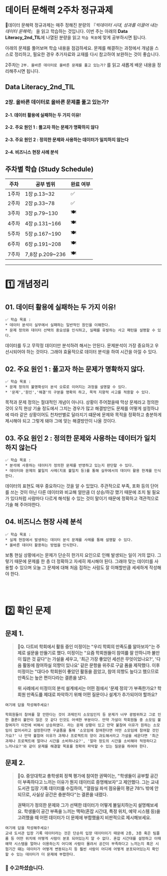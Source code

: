 # 데이터 문해력 2주차 정규과제

📌데이터 문해력 정규과제는 매주 정해진 분량의 『*빅데이터 시대, 성과를 이끌어 내는 데이터 문해력*』 을 읽고 학습하는 것입니다. 이번 주는 아래의 **Data Literacy_2nd_TIL**에 나열된 분량을 읽고 `학습 목표`에 맞게 공부하시면 됩니다.

아래의 문제를 풀어보며 학습 내용을 점검하세요. 문제를 해결하는 과정에서 개념을 스스로 정리하고, 필요한 경우 추가자료와 교재를 다시 참고하여 보완하는 것이 좋습니다.

2주차는 `2부. 올바른 데이터로 올바른 문제를 풀고 있는가?` 를 읽고 새롭게 배운 내용을 정리해주시면 됩니다.


## Data Literacy_2nd_TIL

### 2장. 올바른 데이터로 올바른 문제를 풀고 있는가?

#### 2-1. 데이터 활용에 실패하는 두 가지 이유!

#### 2-2. 주요 원인 1 : 풀고자 하는 문제가 명확하지 않다

#### 2-3. 주요 원인 2 : 정의한 문제와 사용하는 데이터가 일치하지 않는다

#### 2-4. 비즈니스 현장 사례 분석



## 주차별 학습 (Study Schedule)

| 주차  | 공부 범위       | 완료 여부 |
| ----- | --------------- | --------- |
| 1주차 | 1장 p.13~32     | ✅         |
| 2주차 | 2장 p.33~78     | ✅         |
| 3주차 | 3장 p.79~130    | 🍽️         |
| 4주차 | 4장 p.131~166   | 🍽️         |
| 5주차 | 5장 p.167~190   | 🍽️         |
| 6주차 | 6장 p.191~208   | 🍽️         |
| 7주차 | 7,8장 p.209~236 | 🍽️         |

<!-- 여기까진 그대로 둬 주세요-->



---

# 1️⃣ 개념정리

## 01. 데이터 활용에 실패하는 두 가지 이유!

```
✅ 학습 목표 :
* 데이터 분석이 실무에서 실패하는 일반적인 원인을 이해한다.
* 문제 정의와 데이터 선택의 중요성을 인식하고, 실패를 유발하는 사고 패턴을 설명할 수 있다. 
```

<!-- 새롭게 배운 내용을 자유롭게 정리해주세요.-->

데이터를 두고 무작정 데이터만 분석하려 해서는 안된다.
문제분석이 가장 중요하고 우선시되어야 하는 것이다.
그래야 효율적으로 데이터 분석을 하여 시간을 아낄 수 있다.

## 02. 주요 원인 1 : 풀고자 하는 문제가 명확하지 않다.

```
✅ 학습 목표 :
* 문제 정의의 불명확성이 분석 오류로 이어지는 과정을 설명할 수 있다.
* '문제','원인','해결'의 구분을 명확히 하고, 목적 지향적 사고를 적용할 수 있다. 
```

<!-- 새롭게 배운 내용을 자유롭게 정리해주세요.-->

목적과 문제 정의는 절대적인 개념이 아니다.
상황이 주어졌을때 막상 문제라고 정의한것이 오직 현상 기술 정도에서 그치는 경우가 많고
해결방안도 문제를 어떻게 설정하냐에 따라 같은 상황이어도 천차만별로 달라지기 떄문에
문제와 목적을 정확하고 충분하게 제시해야 되고 그렇게 돼야 그에 맞는 해결방안이 나올 것이다.

## 03. 주요 원인 2 : 정의한 문제와 사용하는 데이터가 일치하지 않는다

```
✅ 학습 목표 :
* 분석에 사용하는 데이터가 정의한 문제를 반영하고 있는지 판단할 수 있다.
* 데이터와 문제의 불일치 사례(지표 불일치 등)를 통해 실무에서의 데이터 활용 한계를 인식한다. 
```

<!-- 새롭게 배운 내용을 자유롭게 정리해주세요.-->

데이터의 표현도 매우 중요하다는 것을 알 수 있었다.
주관적으로 부족, 포화 등의 단어를 쓰는 것이 아닌 다른 데이터와 비교해 얼만큼 더 상승/하강 했기 때문에
조치 될 필요가 있다처럼 사람마다 다르게 해석될 수 있는 것이 말이기 때문에 정확하고 객관적으로 기술 해 주어야한다.

## 04. 비즈니스 현장 사례 분석

~~~
✅ 학습 목표 :
* 실제 현장에서 발생하는 데이터 분석 문제를 사례를 통해 설명할 수 있다.
* 올바른 데이터 활용하는 방법을 인식한다. 
~~~

<!-- 새롭게 배운 내용을 자유롭게 정리해주세요.-->

보통 현실 상황에서는 문제가 단순히 한가지 요인으로 인해 발생되는 일이 거의 없다.
그렇기 때문에 문제를 한 층 더 정확하고 자세히 제시해야 된다. 그래야 맞는 데이터를 사용할 수 있으며
오늘 그 문제에 대해 처음 접하는 사람도 잘 이해할만큼 세세하게 작성해야 한다.

<br>
<br>

# 2️⃣ 확인 문제

<!-- 다음 아래 두 문제는 정답이 없을 수도 있습니다. 책을 읽고, 문제를 확인한 다음에 본인의 주장을 자유롭게 글로 써주시면 될 것 같습니다. -->

## 문제 1.

> **🧚Q. 다트비 학회에서 활동 중인 미정이는 "우리 학회의 만족도를 알아보자"는 주제로 설문을 만들기로 했다. 미정이는 "요즘 학회원들이 참여를 잘 안하니까 불만이 많은 것 같다"는 가설을 세우고, '최근 가장 좋았던 세션은 무엇이었나요?', '다음 활동에 참여하실 의향이 있나요' 같은 문항을 위주로 구글 폼을 제작했다. 이후 미정이는 "대다수 학회원이 좋았던 활동을 꼽았고, 참여 의향도 높다고 했으므로 만족도는 높은 편이다라는 결론을 냈다.**
>
> **위 사례에서 미정이의 분석 설계에서는 어떤 점에서 '문제 정의'가 부족한가요? 학회원 만족도를 제대로 파악하기 위해 어떤 질문이나 설계가 추가되어야 할까요?**

<!-- 주요원인 1. 풀고자 하는 문제가 명확하지 않다 파트를 읽어보고 답을 작성해주세요 -->

<!--학습한 개념을 활용하여 자유롭게 설명해 보세요. 구체적인 예시를 들어 설명하면 더욱 좋습니다.-->

```
여기에 답을 작성해주세요!

학회원들이 참여를 잘 안한다는 것이 과제인지 소모임인지 등 문제가 너무 광범위하고 그로 인한 결론이 불만이 많은 것 같다 인것도 어색한 부분이다. 만약 가설이 학회원들 중 소모임 불참여자가 이전에 비해서 상승하였다. 라는 문제 상황이 있고 만약 불참여 이유가 원하는 소모임이 없어서라고 설정한다면 구글폼을 통해 '소모임에 참여한다면 어떤 소모임에 참여할 것인가요?' 나 만약 불참여 이유가 과제나 프로젝트의 양이 과도해서라고 가설을 세운다면 '최근 과제나 프로젝트에 얼마나 시간을 소비하나요?', '얼마 정도의 시간을 소비해야 적정하다고 느끼나요?'와 같이 문제를 해결할 목표를 정확히 파악할 수 있는 질문을 하여야 한다.
```



## 문제 2.

> 🧚**Q. 중앙대학교 총학생회 정책 평가에 참여한 권택이는, "학생들이 공부할 공간이 부족하다고 느끼는 이유가 뭔지 데이터로 증명해보자"고 제안했다. 그는 교내 도서관 입장 기록 데이터를 수집하여, "열람실 좌석 점유율이 평균 78% 밖에 안 되므로, 사실상 공간은 충분하다"는 결론을 내렸다.**
>
> **권택이가 정의한 문제와 그가 선택한 데이터가 어떻게 불일치하는지 설명해보세요. 학생들이 공간 부족을 느끼는 맥락(혼잡 시간대, 특정 위치, 예약 시스템 등)을 고려했을 때 어떤 데이터가 더 문제에 부합했을지 비판적으로 제시해보세요.**

<!-- 주요원인 2. 정의한 문제와 사용하는 데이터가 일치하지 않는다 파트를 읽어보고 답을 작성해주세요.-->

~~~
여기에 답을 작성해주세요!
교내 도서관 입장 기록 데이터라는 것은 단순히 입장 데이터이기 때문에 2층, 3층 혹은 팀플룸 등 어떤 위치에 어떻게 사람이 분포 되어있는지 알 수 없다. 혼잡 시간대를 설정하고 이때 예약 시스템을 얼마나 이용하는지 어디에 사람이 몰려서 공간이 부족하다고 느끼는지 혹은 시험기간 떄는 데이터가 어떻게 변동되는지 등 훨씬 사람이 어디에 어떻게 분포되어있는지 확인 할 수 있는 데이터가 더 문제에 부합한다.
~~~



### 🎉 수고하셨습니다.